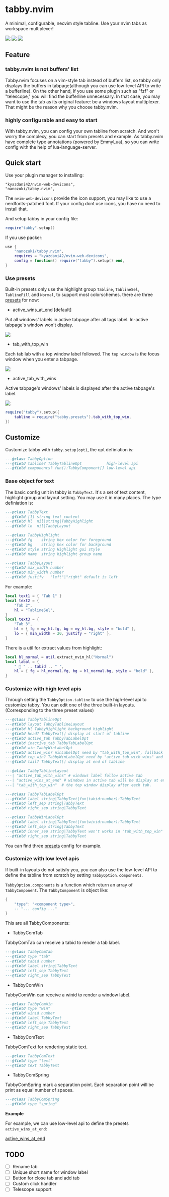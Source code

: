 # tabby.nvim

A minimal, configurable, neovim style tabline. Use your nvim tabs as workspace multiplexer!

![](./assets/tabby-default-1.png)
![](./assets/tabby-default-2.png)
![](./assets/tabby-default-3.png)

## Feature

### tabby.nvim is not buffers' list

Tabby.nvim focuses on a vim-style tab instead of buffers list, so tabby only displays the buffers in tabpage(although you can use low-level API to write a bufferline). On the other hand, If you use some plugin such as "fzf" or "telescope," you will find the bufferline unnecessary. In that case, you may want to use the tab as its original feature: be a windows layout multiplexer. That might be the reason why you choose tabby.nvim.

### highly configurable and easy to start

With tabby.nvim, you can config your own tabline from scratch. And won't worry the complexy, you can start from presets and example.
As tabby.nvim have complete type annotations (powered by EmmyLua), so you can write config with the help of lua-language-server.

## Quick start

Use your plugin manager to installing:

```
"kyazdani42/nvim-web-devicons",
"nanozuki/tabby.nvim",
```

The `nvim-web-devicons` provide the icon support, you may like to use a nerdfonts-patched font.
If your config dont use icons, you have no need to install that.

And setup tabby in your config file:

```lua
require"tabby".setup()
```

If you use packer:

```lua
use {
    "nanozuki/tabby.nvim",
    requires = "kyazdani42/nvim-web-devicons",
    config = function() require("tabby").setup() end,
}
```

### Use presets

Built-in presets only use the highlight group `Tabline`, `TablineSel`, `TablineFill` and `Normal`, to support most colorschemes.
there are three [presets](https://github.com/nanozuki/tabby.nvim/blob/main/lua/tabby/presets.lua) for now:

* active_wins_at_end [default]

Put all windows' labels in active tabpage after all tags label. In-active tabpage's window won't display.

![](./assets/tabby-default-1.png)

* tab_with_top_win

Each tab lab with a top window label followed. The `top window` is the focus window when you enter a tabpage.

![](./assets/tab_with_top_win.png)

* active_tab_with_wins

Active tabpage's windows' labels is displayed after the active tabpage's label.

![](./assets/active_tab_with_wins.png)

```lua
require("tabby").setup({
    tabline = require("tabby.presets").tab_with_top_win,
})
```

## Customize

Customize tabby with `tabby.setup(opt)`, the opt definiation is:

```lua
---@class TabbyOption
---@field tabline? TabbyTablineOpt           high-level api
---@field components? fun():TabbyComponent[] low-level api
```

### Base object for text

The basic config unit in tabby is `TabbyText`. It's a set of text content, highlight group and layout setting.
You may use it in many places. The type definiation is:

```lua
---@class TabbyText
---@field [1] string text content
---@field hl  nil|string|TabbyHighlight
---@field lo  nil|TabbyLayout

---@class TabbyHighlight
---@field fg    string hex color for foreground
---@field bg    string hex color for background
---@field style string Highlight gui style
---@field name  string highlight group name

---@class TabbyLayout
---@field max_width number
---@field min_width number
---@field justify   "left"|"right" default is left
```

For example:

```lua
local text1 = { "Tab 1" }
local text2 = {
    "Tab 2",
    hl = "TablineSel",
}
local text3 = {
    "Tab 3",
    hl = { fg = my_hl.fg, bg = my_hl.bg, style = "bold" },
    lo = { min_width = 20, justify = "right" },
}
```

There is a util for extract values from highlight:

``` lua
local hl_normal = util.extract_nvim_hl("Normal")
local labal = {
	"  " .. tabid .. " ",
	hl = { fg = hl_normal.fg, bg = hl_normal.bg, style = "bold" },
}
```

### Customize with high level apis

Through setting the `TabbyOption.tabline` to use the high-level api to customize tabby.
You can edit one of the three built-in layouts. (Corresponding to the three preset values)

```lua
---@class TabbyTablineOpt
---@field layout TabbyTablineLayout
---@field hl TabbyHighlight background highlight
---@field head? TabbyText[] display at start of tabline
---@field active_tab TabbyTabLabelOpt
---@field inactive_tab TabbyTabLabelOpt
---@field win TabbyWinLabelOpt
---@field active_win? WinLabelOpt need by "tab_with_top_win", fallback to win if this is nil
---@field top_win? TabbyWinLabelOpt need by "active_tab_with_wins" and "active_wins_at_end", fallback to win if this is nil
---@field tail? TabbyText[] display at end of tabline

---@alias TabbyTablineLayout
---| "active_tab_with_wins" # windows label follow active tab
---| "active_wins_at_end" # windows in active tab will be display at end of all tab labels
---| "tab_with_top_win"  # the top window display after each tab.

---@class TabbyTabLabelOpt
---@field label string|TabbyText|fun(tabid:number):TabbyText
---@field left_sep string|TabbyText
---@field right_sep string|TabbyText

---@class TabbyWinLabelOpt
---@field label string|TabbyText|fun(winid:number):TabbyText
---@field left_sep string|TabbyText
---@field inner_sep string|TabbyText won't works in "tab_with_top_win" layout
---@field right_sep string|TabbyText
```

You can find three [presets](./lua/tabby/presets.lua) config for example.

### Customize with low level apis

If built-in layouts do not satisfy you,
you can also use the low-level API to define the tabline from scratch by setting `TabbyOption.components`.

`TabbyOption.components` is a function which return an array of `TabbyComponent`. The `TabbyComponent` is object
like:

```lua
{
    "type": "<component type>",
    -- "... config ..."
}
```

This are all TabbyComponents:

* TabbyComTab

TabbyComTab can receive a tabid to render a tab label.

```lua
---@class TabbyComTab
---@field type "tab"
---@field tabid number
---@field label string|TabbyText
---@field left_sep TabbyText
---@field right_sep TabbyText
```

* TabbyComWin

TabbyComWin can receive a winid to render a window label.

```lua
---@class TabbyComWin
---@field type "win"
---@field winid number
---@field label TabbyText
---@field left_sep TabbyText
---@field right_sep TabbyText
```

* TabbyComText

TabbyComText for rendering static text.

```lua
---@class TabbyComText
---@field type "text"
---@field text TabbyText
```

* TabbyComSpring

TabbyComSpring mark a separation point. Each separation point will be print as equal number of spaces.

```lua
---@class TabbyComSpring
---@field type "spring"
```

**Example**

For example, we can use low-level api to define the presets `active_wins_at_end`:

[active_wins_at_end](./examples/low-level-example.lua)

## TODO

- [ ] Rename tab
- [ ] Unique short name for window label
- [ ] Button for close tab and add tab
- [ ] Custom click handler
- [ ] Telescope support
